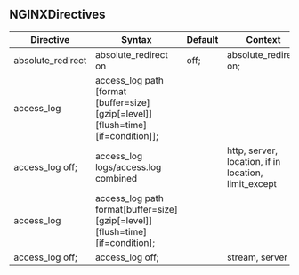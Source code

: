 ## NGINXDirectives

Directive | Syntax | Default | Context |
---------|----------|--------- | -------- |
 absolute_redirect | absolute_redirect on | off; | absolute_redirect on; | http, server, location |
 access_log| access_log path [format [buffer=size] [gzip[=level]] [flush=time] [if=condition]];
access_log off; | access_log logs/access.log combined |  |http, server, location, if in location, limit_except
 access_log | access_log path format[buffer=size] [gzip[=level]] [flush=time] [if=condition];
access_log off; | access_log off; |  |stream, server
